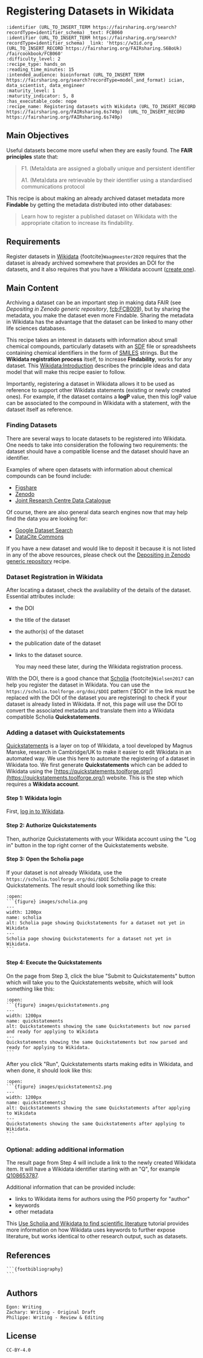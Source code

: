 # Registering Datasets in Wikidata

 ````{panels_fairplus}
:identifier (URL_TO_INSERT_TERM https://fairsharing.org/search?recordType=identifier_schema) _text: FCB060
:identifier (URL_TO_INSERT_TERM https://fairsharing.org/search?recordType=identifier_schema) _link: 'https://w3id.org (URL_TO_INSERT_RECORD https://fairsharing.org/FAIRsharing.S6BoUk) /faircookbook/FCB060'
:difficulty_level: 2
:recipe_type: hands_on
:reading_time_minutes: 15
:intended_audience: bioinformat (URL_TO_INSERT_TERM https://fairsharing.org/search?recordType=model_and_format) ician, data_scientist, data_engineer
:maturity_level: 1
:maturity_indicator: 5, 8
:has_executable_code: nope
:recipe_name: Registering datasets with Wikidata (URL_TO_INSERT_RECORD https://fairsharing.org/FAIRsharing.6s749p)  (URL_TO_INSERT_RECORD https://fairsharing.org/FAIRsharing.6s749p)  
```` 

[comment]: <> ("UCnn.x Registering a dataset in Wikidata.")


## Main Objectives

Useful datasets become more useful when they are easily found. The **FAIR principles** state that: 

> F1. (Meta)data are assigned a globally unique and persistent identifier
> 
> A1. (Meta)data are retrievable by their identifier using a standardised communications protocol 

This recipe is about making an already archived dataset metadata more **Findable** by getting the metadata distributed into other databases:

> Learn how to register a published dataset on Wikidata with the appropriate citation to increase its findability.



## Requirements

Register datasets in [Wikidata](https://www.wikidata.org/) {footcite}`Waagmeester2020` requires that the dataset is already archived somewhere that provides
an DOI for the datasets, and it also requires that you have a Wikidata account ([create one](https://www.wikidata.org/wiki/Special:CreateAccount)).



## Main Content

Archiving a dataset can be an important step in making data FAIR (see *Depositing in Zenodo generic repository*, [fcb:FCB009](https://w3id.org/faircookbook/FCB009)),
but by sharing the metadata, you make the dataset even more Findable. Sharing the metadata in Wikidata has the advantage that the dataset can
be linked to many other life sciences databases.

This recipe takes an interest in datasets with information about small chemical compounds, particularly datasets with an [SDF](https://fairsharing.org/FAIRsharing.ew26v7)
file or spreadsheets containing chemical identifiers in the form of [SMILES](https://fairsharing.org/FAIRsharing.qv4b3c) strings.
But the **Wikidata registration process** itself, to increase **Findability**, works for any dataset.
This [Wikidata:Introduction](https://www.wikidata.org/wiki/Wikidata:Introduction) describes the principle ideas and data model that will make this
recipe easier to follow.

Importantly, registering a dataset in Wikidata allows it to be used as reference to support other Wikidata statements (existing or newly created ones).
For example, if the dataset contains a **logP** value,
then this logP value can be associated to the compound in Wikidata with a statement, with the dataset itself as reference.
<!-- TODO: add screenshot of example -->

### Finding Datasets

There are several ways to locate datasets to be registered into Wikidata. One needs to take into consideration the following two requirements:
the dataset should have a compatible license and the dataset should have an identifier.

Examples of where open datasets with information about chemical compounds can be found include:

* [Figshare](https://figshare.com/)
* [Zenodo](https://zenodo.org/)
* [Joint Research Centre Data Catalogue](https://data.jrc.ec.europa.eu/dataset)

Of course, there are also general data search engines now that may help find the data you are looking for:

* [Google Dataset Search](https://datasetsearch.research.google.com/)
* [DataCite Commons](https://commons.datacite.org/)

If you have a new dataset and would like to deposit it because it is not listed in any of the above resources,
please check out the [Depositing in Zenodo generic repository](https://w3id.org/faircookbook/FCB009) recipe.

<!--
TODO: add below statement when that recipe is included too:

For details related to finding datasets and determining the correct licenses, please refer to Finding Compounds. 
-->

### Dataset Registration in Wikidata

After locating a dataset, check the availability of the details of the dataset. Essential attributes include:

* the DOI
* the title of the dataset
* the author(s) of the dataset
* the publication date of the dataset
* links to the dataset source.

  You may need these later, during the Wikidata registration process.

With the DOI, there is a good chance that [Scholia](https://scholia.toolforge.org/) {footcite}`Nielsen2017` can help you register the dataset in Wikidata.
You can use the `https://scholia.toolforge.org/doi/$DOI` pattern ('$DOI' in the link must be replaced with the
DOI of the dataset you are registering) to check if your dataset is already listed in
Wikidata.
If not, this page will use the DOI to convert the associated metadata and translate them into a Wikidata compatible Scholia **Quickstatements**.

### Adding a dataset with Quickstatements

[Quickstatements](https://quickstatements.toolforge.org/) is a layer on top of Wikidata, a tool developed by Magnus Manske, research in Cambridge/UK to
make it easier to edit Wikidata in an automated way. We use this here to automate the registering of
a dataset in Wikidata too. We first generate **Quickstatements** which
can be added to Wikidata using
the [https://quickstatements.toolforge.org/](https://quickstatements.toolforge.org/) website.
This is the step which requires a **Wikidata account**.

#### Step 1: Wikidata login

First, [log in to Wikidata](https://www.wikidata.org/w/index.php?title=Special:UserLogin&returnto=Wikidata%3AMain+Page).

#### Step 2: Authorize Quickstatements

Then, authorize Quickstatements with your Wikidata account using the "Log in" button
in the top right corner of the Quickstatements website.

#### Step 3: Open the Scholia page

If your dataset is not already Wikidata, use the `https://scholia.toolforge.org/doi/$DOI` Scholia
page to create Quickstatements. The result should look something like this:

````{dropdown}
:open:
```{figure} images/scholia.png
---
width: 1200px
name: scholia
alt: Scholia page showing Quickstatements for a dataset not yet in Wikidata
---
Scholia page showing Quickstatements for a dataset not yet in Wikidata.
```
````

#### Step 4: Execute the Quickstatements

On the page from Step 3, click the blue "Submit to Quickstatements" button which will take you to the
Quickstatements website, which will look something like this:

````{dropdown}
:open:
```{figure} images/quickstatements.png
---
width: 1200px
name: quickstatements
alt: Quickstatements showing the same Quickstatements but now parsed and ready for applying to Wikidata
---
Quickstatements showing the same Quickstatements but now parsed and ready for applying to Wikidata.
```
````

After you click "Run", Quickstatements starts making edits in Wikidata, and when done, it should look
like this:

````{dropdown}
:open:
```{figure} images/quickstatements2.png
---
width: 1200px
name: quickstatements2
alt: Quickstatements showing the same Quickstatements after applying to Wikidata
---
Quickstatements showing the same Quickstatements after applying to Wikidata.
```
````

### Optional: adding additional information

The result page from Step 4 will include a link to the newly created Wikidata item. It will have
a Wikidata identifier starting with an "Q", for example [Q108653787](https://www.wikidata.org/wiki/Q108653787).

Additional information that can be provided include:

* links to Wikidata items for authors using the P50 property for "author"
* keywords
* other metadata

This [Use Scholia and Wikidata to find scientific literature](https://laurendupuis.github.io/Scholia_tutorial/)
tutorial provides more information on how Wikidata uses keywords to further expose literature,
but works identical to other research output, such as datasets.

## References
````{dropdown} **References**
```{footbibliography}
```
````


## Authors

````{authors_fairplus}
Egon: Writing
Zachary: Writing - Original Draft
Philippe: Writing - Review & Editing
````


## License

````{license_fairplus}
CC-BY-4.0
````
